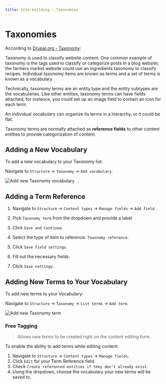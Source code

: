 ```yaml
---
title: Site-building - Taxonomies
---
```


# Taxonomies

According to [Drupal.org - Taxonomy](https://www.drupal.org/docs/user_guide/en/structure-taxonomy.html):

Taxonomy is used to classify website content. One common example of taxonomy is the tags used to classify or categorize posts in a blog website; the farmers market website could use an ingredients taxonomy to classify recipes. Individual taxonomy items are known as terms and a set of terms is known as a vocabulary

Technically, taxonomy terms are an entity type and the entity subtypes are the vocabularies. Like other entities, taxonomy terms can have fields attached; for instance, you could set up an image field to contain an icon for each term.

An individual vocabulary can organize its terms in a hierarchy, or it could be flat.

Taxonomy terms are normally attached as __reference fields__ to other content entities to provide categorization of content.

## Adding a New Vocabulary

To add a new vocabulary to your Taxonomy list:

Navigate to `Structure` -> `Taxonomy` -> `Add vocabulary`.

![Add new Taxonomy vocabulary](/images/add-vocabulary.png "Add new vocabulary")

## Adding a Term Reference <Badge type="danger" text="outdated" />

1. Navigate to `Structure` -> `Content types` -> `Manage fields` -> `Add field`.
2. Pick `Taxonomy term` from the dropdown and provide a label.
3. Click `Save and Continue`.

4. Select the type of item to reference. `Taxonomy reference`.
5. Click `Save field settings`.
6. Fill out the necessary fields.
7. Click `Save settings`.

## Adding New Terms to Your Vocabulary 

To add new terms to your Vocabulary:

Navigate to `Structure` -> `Taxonomy` -> `List terms` -> `Add term`.

![Add new Taxonomy term](/images/add-term.png "Add new term")

### Free Tagging
> Allows new terms to be created right on the content editing form.

To enable the ability to add terms while editing content:
1. Navigate to `Structure` -> `Content types` -> `Manage fields`.
2. Click `Edit` for your Term Reference field.
3. Check `Create referenced entities if they don't already exist`.
4. Using the dropdown, choose the vocabulary your new terms will be saved to.
